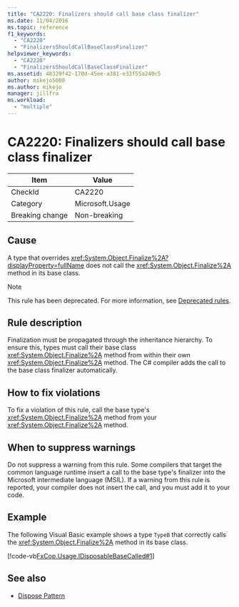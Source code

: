 ```yaml
---
title: "CA2220: Finalizers should call base class finalizer"
ms.date: 11/04/2016
ms.topic: reference
f1_keywords:
  - "CA2220"
  - "FinalizersShouldCallBaseClassFinalizer"
helpviewer_keywords:
  - "CA2220"
  - "FinalizersShouldCallBaseClassFinalizer"
ms.assetid: 48329f42-170d-45ee-a381-e33f55a240c5
author: mikejo5000
ms.author: mikejo
manager: jillfra
ms.workload:
  - "multiple"
---
```

# CA2220: Finalizers should call base class finalizer

|Item|Value|
|-|-|
|CheckId|CA2220|
|Category|Microsoft.Usage|
|Breaking change|Non-breaking|

## Cause
A type that overrides <xref:System.Object.Finalize%2A?displayProperty=fullName> does not call the <xref:System.Object.Finalize%2A> method in its base class.

> [!NOTE]
> This rule has been deprecated. For more information, see [Deprecated rules](fxcop-unported-rules-which-are-deprecated.md).

## Rule description

Finalization must be propagated through the inheritance hierarchy. To ensure this, types must call their base class <xref:System.Object.Finalize%2A> method from within their own <xref:System.Object.Finalize%2A> method. The C# compiler adds the call to the base class finalizer automatically.

## How to fix violations

To fix a violation of this rule, call the base type's <xref:System.Object.Finalize%2A> method from your <xref:System.Object.Finalize%2A> method.

## When to suppress warnings

Do not suppress a warning from this rule. Some compilers that target the common language runtime insert a call to the base type's finalizer into the Microsoft intermediate language (MSIL). If a warning from this rule is reported, your compiler does not insert the call, and you must add it to your code.

## Example

The following Visual Basic example shows a type `TypeB` that correctly calls the <xref:System.Object.Finalize%2A> method in its base class.

[!code-vb[FxCop.Usage.IDisposableBaseCalled#1](../code-quality/codesnippet/VisualBasic/ca2220-finalizers-should-call-base-class-finalizer_1.vb)]

## See also

- [Dispose Pattern](/dotnet/standard/design-guidelines/dispose-pattern)
